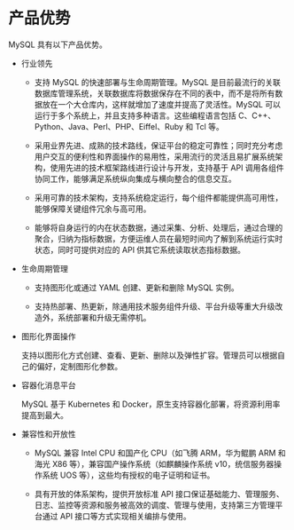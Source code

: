 # 产品优势

MySQL 具有以下产品优势。

- 行业领先
  
    - 支持 MySQL 的快速部署与生命周期管理。MySQL 是目前最流行的关联数据库管理系统，关联数据库将数据保存在不同的表中，而不是将所有数据放在一个大仓库内，这样就增加了速度并提高了灵活性。MySQL 可以运行于多个系统上，并且支持多种语言。这些编程语言包括 C、C++、Python、Java、Perl、PHP、Eiffel、Ruby 和 Tcl 等。

    - 采用业界先进、成熟的技术路线，保证平台的稳定可靠性；同时充分考虑用户交互的便利性和界面操作的易用性，采用流行的灵活且易扩展系统架构，使用先进的技术框架路线进行设计与开发，支持基于 API 调用各组件协同工作，能够满足系统纵向集成与横向整合的信息交互。

    - 采用可靠的技术架构，支持系统稳定运行，每个组件都能提供高可用性，能够保障关键组件冗余与高可用。

    - 能够将自身运行的内在状态数据，通过采集、分析、处理后，通过合理的聚合，归纳为指标数据，方便运维人员在最短时间内了解到系统运行实时状态，同时可提供对应的 API 供其它系统读取状态指标数据。

- 生命周期管理

    - 支持图形化或通过 YAML 创建、更新和删除 MySQL 实例。

    - 支持热部署、热更新，除通用技术服务组件升级、平台升级等重大升级改造外，系统部署和升级无需停机。

- 图形化界面操作

    支持以图形化方式创建、查看、更新、删除以及弹性扩容。管理员可以根据自己的偏好，定制图形化参数。

- 容器化消息平台

    MySQL 基于 Kubernetes 和 Docker，原生支持容器化部署，将资源利用率提高到最大。

- 兼容性和开放性

    - MySQL 兼容 Intel CPU 和国产化 CPU（如飞腾 ARM，华为鲲鹏 ARM 和海光 X86 等），兼容国产操作系统（如麒麟操作系统 v10，统信服务器操作系统 UOS 等），这些均有授权的电子证明和证书。

    - 具有开放的体系架构，提供开放标准 API 接口保证基础能力、管理服务、日志、监控等资源和服务被高效的调度、管理与使用，支持第三方管理平台通过 API 接口等方式实现相关编排与使用。
